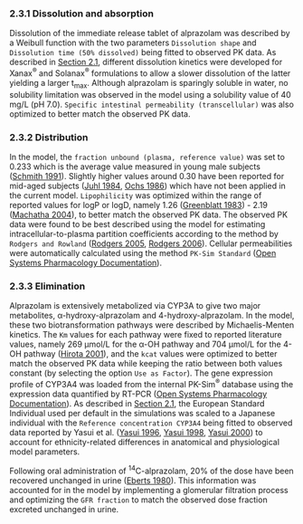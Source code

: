 ### 2.3.1	Dissolution and absorption

Dissolution of the immediate release tablet of alprazolam was described by a Weibull function with the two parameters `Dissolution shape` and `Dissolution time (50% dissolved)` being fitted to observed PK data. As described in [Section 2.1](#21-Modeling-Strategy), different dissolution kinetics were developed for Xanax<sup>®</sup> and Solanax<sup>®</sup> formulations to allow a slower dissolution of the latter yielding a larger t<sub>max</sub>. Although alprazolam is sparingly soluble in water, no solubility limitation was observed in the model using a solubility value of 40 mg/L (pH 7.0). `Specific intestinal permeability (transcellular)` was also optimized to better match the observed PK data.

### 2.3.2	Distribution

In the model, the `fraction unbound (plasma, reference value)` was set to 0.233 which is the average value measured in young male subjects ([Schmith 1991](#5-References)). Slightly higher values around 0.30 have been reported for mid-aged subjects ([Juhl 1984](#5-References), [Ochs 1986](#5-References)) which have not been applied in the current model. `Lipophilicity` was optimized within the range of reported values for logP or logD, namely 1.26 ([Greenblatt 1983](#5-References)) - 2.19 ([Machatha 2004](#5-References)), to better match the observed PK data. The observed PK data were found to be best described using the model for estimating intracellular-to-plasma partition coefficients according to the method by `Rodgers and Rowland` ([Rodgers 2005](#5-References), [Rodgers 2006](#5-References)). Cellular permeabilities were automatically calculated using the method `PK-Sim Standard` ([Open Systems Pharmacology Documentation](#5-References)).  

### 2.3.3	Elimination

Alprazolam is extensively metabolized via CYP3A to give two major metabolites, α-hydroxy-alprazolam and 4-hydroxy-alprazolam. In the model, these two biotransformation pathways were described by Michaelis-Menten kinetics. The `Km` values for each pathway were fixed to reported literature values, namely 269 µmol/L for the α-OH pathway and 704 µmol/L for the 4-OH pathway ([Hirota 2001](#5-References)), and the `kcat` values were optimized to better match the observed PK data while keeping the ratio between both values constant (by selecting the option `Use as Factor`). The gene expression profile of CYP3A4 was loaded from the internal PK-Sim<sup>®</sup> database using the expression data quantified by RT-PCR ([Open Systems Pharmacology Documentation](#5-References)). As described in [Section 2.1](#21-Modeling-Strategy), the European Standard Individual used per default in the simulations was scaled to a Japanese individual with the `Reference concentration CYP3A4` being fitted to observed data reported by Yasui et al. ([Yasui 1996](#5-References), [Yasui 1998](#5-References), [Yasui 2000](#5-References)) to account for ethnicity-related differences in anatomical and physiological model parameters. 

Following oral administration of <sup>14</sup>C-alprazolam, 20% of the dose have been recovered unchanged in urine ([Eberts 1980](#5-References)). This information was accounted for in the model by implementing a glomerular filtration process and optimizing the `GFR fraction` to match the observed dose fraction excreted unchanged in urine. 